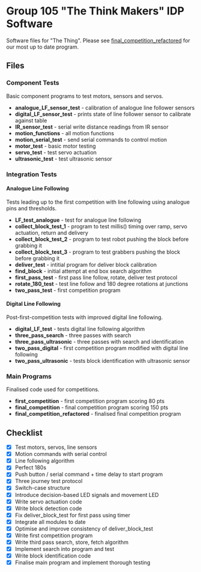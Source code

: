 # Group 105 "The Think Makers" IDP Software

Software files for "The Thing".
Please see [final_competition_refactored](https://gitlab.com/t7191/software/-/blob/main/Main%20Programs/final_competition_refactored.ino) for our most up to date program.
## Files

### Component Tests
Basic component programs to test motors, sensors and servos.
- **analogue_LF_sensor_test** - calibration of analogue line follower sensors
- **digital_LF_sensor_test** - prints state of line follower sensor to calibrate against table
- **IR_sensor_test** - serial write distance readings from IR sensor
- **motion_functions** - all motion functions
- **motion_serial_test** - send serial commands to control motion
- **motor_test** - basic motor testing
- **servo_test** - test servo actuation
- **ultrasonic_test** - test ultrasonic sensor

### Integration Tests

#### Analogue Line Following
Tests leading up to the first competition with line following using analogue pins and thresholds.
- **LF_test_analogue** - test for analogue line following
- **collect_block_test_1** - program to test millis() timing over ramp, servo actuation, return and delivery 
- **collect_block_test_2** - program to test robot pushing the block before grabbing it
- **collect_block_test_3** - program to test grabbers pushing the block before grabbing it
- **deliver_test** - intitial program for deliver block calibration
- **find_block** - initial attempt at end box search algorithm
- **first_pass_test** - first pass line follow, rotate, deliver test protocol
- **rotate_180_test** - test line follow and 180 degree rotations at junctions
- **two_pass_test** - first competition program


#### Digital Line Following
Post-first-competition tests with improved digital line following.
- **digital_LF_test** - tests digital line following algorithm
- **three_pass_search** - three passes with search
- **three_pass_ultrasonic** - three passes with search and identification
- **two_pass_digital** - first competition program modified with digital line following
- **two_pass_ultrasonic** - tests block identification with ultrasonic sensor
### Main Programs
Finalised code used for competitions.
- **first_competition** - first competition program scoring 80 pts
- **final_competition** - final competition program scoring 150 pts
- **final_competition_refactored** - finalised final competition program


## Checklist

- [x] Test motors, servos, line sensors
- [x] Motion commands with serial control
- [x] Line following algorithm
- [x] Perfect 180s
- [x] Push button / serial command + time delay to start program
- [x] Three journey test protocol
- [x] Switch-case structure
- [x] Introduce decision-based LED signals and movement LED
- [x] Write servo actuation code
- [x] Write block detection code
- [x] Fix deliver_block_test for first pass using timer 
- [x] Integrate all modules to date
- [x] Optimise and improve consistency of deliver_block_test
- [x] Write first competition program
- [x] Write third pass search, store, fetch algorithm
- [x] Implement search into program and test
- [x] Write block identification code
- [x] Finalise main program and implement thorough testing